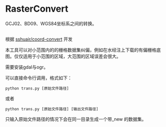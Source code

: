 # RasterConvert
GCJ02、BD09、WGS84坐标系之间的转换。

##

根据 [sshuair/coord-convert](https://github.com/sshuair/coord-convert) 开发

本工具可以对小范围内的的栅格数据集纠偏，例如在水经注上下载的有偏栅格底图。仅仅适用于小范围的区域，大范围的区域误差会很大。

需要安装gdal与ogr。

可以直接命令行调用，格式如下：

    python trans.py [原始文件路径]

或者

    python trans.py [原始文件路径] [输出文件路径]

只输入原始文件路径的情况下会在同一目录生成一个带_new 的数据集。
